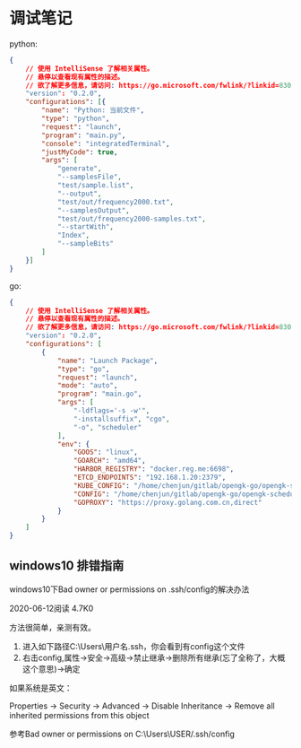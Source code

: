 
# 调试笔记

python:

```json
{
    // 使用 IntelliSense 了解相关属性。 
    // 悬停以查看现有属性的描述。
    // 欲了解更多信息，请访问: https://go.microsoft.com/fwlink/?linkid=830387
    "version": "0.2.0",
    "configurations": [{
        "name": "Python: 当前文件",
        "type": "python",
        "request": "launch",
        "program": "main.py",
        "console": "integratedTerminal",
        "justMyCode": true,
        "args": [
            "generate",
            "--samplesFile",
            "test/sample.list",
            "--output",
            "test/out/frequency2000.txt",
            "--samplesOutput",
            "test/out/frequency2000-samples.txt",
            "--startWith",
            "Index",
            "--sampleBits"
        ]
    }]
}
```

go:

```json
{
    // 使用 IntelliSense 了解相关属性。 
    // 悬停以查看现有属性的描述。
    // 欲了解更多信息，请访问: https://go.microsoft.com/fwlink/?linkid=830387
    "version": "0.2.0",
    "configurations": [
        {
            "name": "Launch Package",
            "type": "go",
            "request": "launch",
            "mode": "auto",
            "program": "main.go",
            "args": [
                "-ldflags='-s -w'",
                "-installsuffix", "cgo", 
                "-o", "scheduler"
            ],
            "env": {
                "GOOS": "linux",
                "GOARCH": "amd64",
                "HARBOR_REGISTRY": "docker.reg.me:6698",
                "ETCD_ENDPOINTS": "192.168.1.20:2379",
                "KUBE_CONFIG": "/home/chenjun/gitlab/opengk-go/opengk-scheduler/opengk-go-cfg/kubelet.conf",
                "CONFIG": "/home/chenjun/gitlab/opengk-go/opengk-scheduler/config/config-fat.yaml",
                "GOPROXY": "https://proxy.golang.com.cn,direct"
            }
        }
    ]
}

```



## windows10 排错指南

windows10下Bad owner or permissions on .ssh/config的解决办法

2020-06-12阅读 4.7K0

方法很简单，亲测有效。

1. 进入如下路径C:\Users\用户名\.ssh，你会看到有config这个文件
2. 右击config,属性→安全→高级→禁止继承→删除所有继承(忘了全称了，大概这个意思)→确定

如果系统是英文：

Properties -> Security -> Advanced -> Disable Inheritance -> Remove all inherited permissions from this object

参考Bad owner or permissions on C:\Users\USER/.ssh/config

